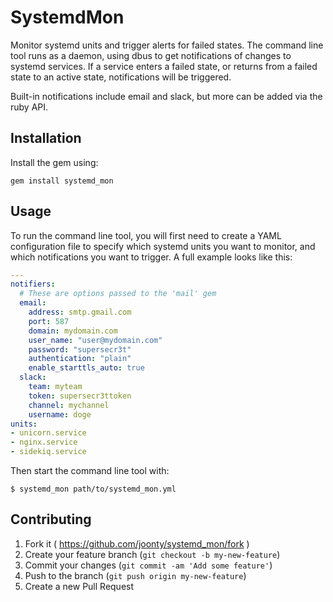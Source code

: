 # SystemdMon

Monitor systemd units and trigger alerts for failed states. The command line tool runs as a daemon, using dbus to get notifications of changes to systemd services. If a service enters a failed state, or returns from a failed state to an active state, notifications will be triggered.

Built-in notifications include email and slack, but more can be added via the ruby API.

## Installation

Install the gem using:

    gem install systemd_mon

## Usage

To run the command line tool, you will first need to create a YAML configuration file to specify which systemd units you want to monitor, and which notifications you want to trigger. A full example looks like this:

```yaml
---
notifiers:
  # These are options passed to the 'mail' gem
  email:
    address: smtp.gmail.com
    port: 587
    domain: mydomain.com
    user_name: "user@mydomain.com"
    password: "supersecr3t"
    authentication: "plain"
    enable_starttls_auto: true
  slack:
    team: myteam
    token: supersecr3ttoken
    channel: mychannel
    username: doge
units:
- unicorn.service
- nginx.service
- sidekiq.service
```

Then start the command line tool with:

    $ systemd_mon path/to/systemd_mon.yml

## Contributing

1. Fork it ( https://github.com/joonty/systemd_mon/fork )
2. Create your feature branch (`git checkout -b my-new-feature`)
3. Commit your changes (`git commit -am 'Add some feature'`)
4. Push to the branch (`git push origin my-new-feature`)
5. Create a new Pull Request
